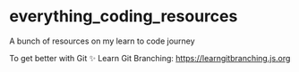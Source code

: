 # everything_coding_resources
A bunch of resources on my learn to code journey

To get better with Git
✨ Learn Git Branching: https://learngitbranching.js.org

